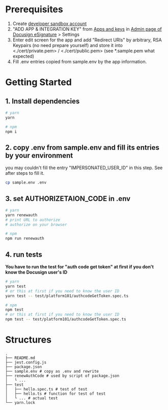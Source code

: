 # Prerequisites

1. Create [developer sandbox account](https://go.docusign.com/o/sandbox/)
2. "ADD APP & INTEGRATION KEY" from [Apps and keys](https://admindemo.docusign.com/api-integrator-key)
   in [Admin page of Docusign eSignature](https://admindemo.docusign.com/) > Settings
3. Enter edit screen for the app and add "Redirect URIs" by arbitrary, RSA Keypairs (no need prepare yourself) and store
   it into <./cert/private.pem> / <./cert/public.pem> (see *.sample.pem what expected)
4. Fill .env entries copied from sample.env by the app information.

# Getting Started

## 1. Install dependencies

```bash
# yarn
yarn

# npm
npm i
```

## 2. copy .env from sample.env and fill its entries by your environment

you may couldn't fill the entry "IMPERSONATED_USER_ID" in this step. See after steps to fill it.

```bash
cp sample.env .env
```

## 3. set AUTHORIZETAION_CODE in .env

```bash
# yarn
yarn renewauth
# print URL to authorize
# authorize on your browser

# npm
npm run renewauth
```

## 4. run tests

**You have to run the test for "auth code get token" at first if you don't know the Docusign user's ID**

```bash
# yarn
yarn test
# or this at first if you need to know the user ID
yarn test -- test/platform101/authcodeGetToken.spec.ts

# npm
npm test
# or this at first if you need to know the user ID
npm test -- test/platform101/authcodeGetToken.spec.ts
```

# Structures

```
.
├── README.md
├── jest.config.js
├── package.json
├── sample.env # copy as .env and rewrite
├── renewAuthCode # used by script of package.json
│   └ ...
├── test
│   ├── hello.spec.ts # test of test
│   ├── hello.ts # function for test of test
│   └ ... # actual test
└── yarn.lock
```
